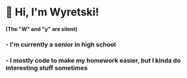 # 🐾 Hi, I'm Wyretski!
#### (The "W" and "y" are silent)
### - I'm currently a senior in high school
### - I mostly code to make my homework easier, but I kinda do interesting stuff sometimes
